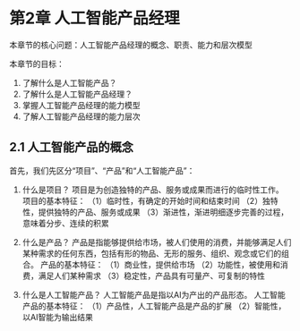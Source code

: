 # 第2章 人工智能产品经理

本章节的核心问题：人工智能产品经理的概念、职责、能力和层次模型

本章节的目标：
1. 了解什么是人工智能产品？
2. 了解什么是人工智能产品经理？
3. 掌握人工智能产品经理的能力模型
4. 了解人工智能产品经理的能力层次

## 2.1 人工智能产品的概念

首先，我们先区分“项目”、“产品”和“人工智能产品”：
1. 什么是项目？
项目是为创造独特的产品、服务或成果而进行的临时性工作。
项目的基本特征：
（1）临时性，有确定的开始时间和结束时间
（2）独特性，提供独特的产品、服务或成果
（3）渐进性，渐进明细逐步完善的过程，意味着分步、连续的积累

2. 什么是产品？
产品是指能够提供给市场，被人们使用的消费，并能够满足人们某种需求的任何东西，包括有形的物品、无形的服务、组织、观念或它们的组合。
产品的基本特征：
（1）商业性，提供给市场
（2）功能性，被使用和消费，满足人们某种需求
（3）稳定性，产品具有可量产、可复制的特性

3. 什么是人工智能产品？
人工智能产品是指以AI为产出的产品形态。
人工智能产品的基本特征：
（1）产品性，人工智能产品是产品的扩展
（2）智能性，以AI智能为输出结果


